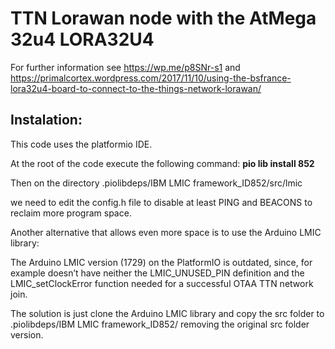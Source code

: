 TTN Lorawan node with the AtMega 32u4 LORA32U4
==============================================

For further information see https://wp.me/p8SNr-s1 and https://primalcortex.wordpress.com/2017/11/10/using-the-bsfrance-lora32u4-board-to-connect-to-the-things-network-lorawan/

Instalation:
------------
This code uses the platformio IDE.

At the root of the code execute the following command: **pio lib install 852**

Then on the directory .piolibdeps/IBM LMIC framework_ID852/src/lmic

we need to edit the config.h file to disable at least PING and BEACONS to reclaim more program space.

Another alternative that allows even more space is to use the Arduino LMIC library:

The Arduino LMIC version (1729) on the PlatformIO is outdated, since, for example doesn’t have neither the LMIC_UNUSED_PIN definition and the LMIC_setClockError function needed for a successful OTAA TTN network join.

The solution is just clone the Arduino LMIC library and copy the src folder to .piolibdeps/IBM LMIC framework_ID852/ removing the original src folder version.

